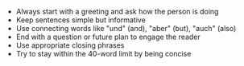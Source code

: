 - Always start with a greeting and ask how the person is doing
- Keep sentences simple but informative
- Use connecting words like "und" (and), "aber" (but), "auch" (also)
- End with a question or future plan to engage the reader
- Use appropriate closing phrases
- Try to stay within the 40-word limit by being concise